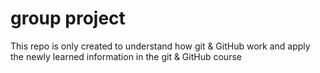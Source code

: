 # group project
This repo is only created to understand how git & GitHub work and apply the newly learned information in the git & GitHub course
